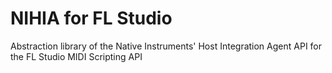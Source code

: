 # NIHIA for FL Studio
 Abstraction library of the Native Instruments' Host Integration Agent API for the FL Studio MIDI Scripting API
